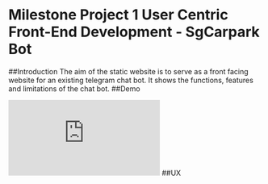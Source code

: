 # Milestone Project 1 User Centric Front-End Development - SgCarpark Bot
##Introduction
The aim of the static website is to serve as a front facing website for an existing telegram chat bot. It 
shows the functions, features and limitations of the chat bot.
##Demo
<iframe class="embed-responsive" src="https://www.youtube.com/embed/iQbpbqOcjbg" frameborder="0"
            allow="accelerometer; autoplay; clipboard-write; encrypted-media; gyroscope; picture-in-picture"
            allowfullscreen></iframe>
##UX

